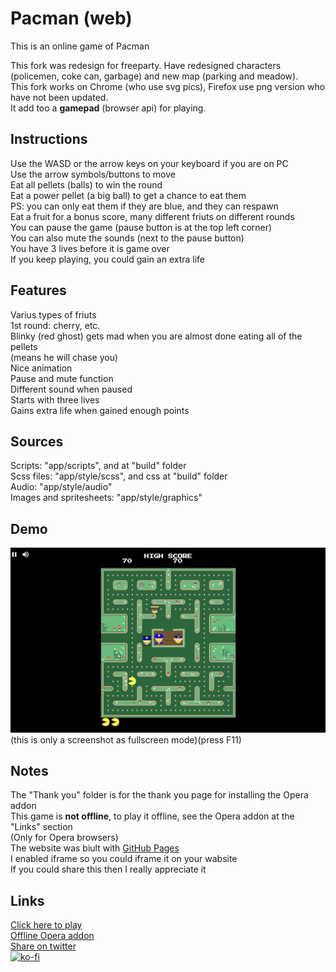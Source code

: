 # Pacman (web)
This is an online game of Pacman

This fork was redesign for freeparty. Have redesigned characters (policemen, coke can, garbage) and new map (parking and meadow).  
This fork works on Chrome (who use svg pics), Firefox use png version who have not been updated.  
It add too a __gamepad__ (browser api) for playing.

## Instructions
Use the WASD or the arrow keys on your keyboard if you are on PC
<br>Use the arrow symbols/buttons to move
<br>Eat all pellets (balls) to win the round
<br>Eat a power pellet (a big ball) to get a chance to eat them
<br>PS: you can only eat them if they are blue, and they can respawn
<br>Eat a fruit for a bonus score, many different friuts on different rounds
<br>You can pause the game (pause button is at the top left corner)
<br>You can also mute the sounds (next to the pause button)
<br>You have 3 lives before it is game over
<br>If you keep playing, you could gain an extra life
## Features
Varius types of friuts
<br>1st round: cherry, etc.
<br>Blinky (red ghost) gets mad when you are almost done eating all of the pellets
<br>(means he will chase you)
<br>Nice animation
<br>Pause and mute function
<br>Different sound when paused
<br>Starts with three lives
<br>Gains extra life when gained enough points
## Sources
Scripts: "app/scripts", and at "build" folder
<br>Scss files: "app/style/scss", and css at "build" folder
<br>Audio: "app/style/audio"
<br>Images and spritesheets: "app/style/graphics"
## Demo
![image](pacman-redesign.png)
(this is only a screenshot as fullscreen mode)(press F11)
## Notes
The "Thank you" folder is for the thank you page for installing the Opera addon
<br>This game is __not offline__, to play it offline, see the Opera addon at the "Links" section
<br>(Only for Opera browsers)
<br>The website was biult with [GitHub Pages](https://pages.github.com/)
<br>I enabled iframe so you could iframe it on your wabsite
<br>If you could share this then I really appreciate it
## Links
[Click here to play](https://nicerwritter27.github.io/web-pacman/)
<br>[Offline Opera addon](https://addons.opera.com/en/extensions/details/pacman/)
<br>[Share on twitter](https://twitter.com/compose/tweet)
<br>[![ko-fi](https://ko-fi.com/img/githubbutton_sm.svg)](https://ko-fi.com/U7U474RHW)
